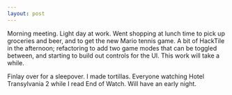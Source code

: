 ```yaml
---
layout: post
---
```


Morning meeting. Light day at work. Went shopping at lunch time to pick up
groceries and beer, and to get the new Mario tennis game. A bit of HackTile in
the afternoon; refactoring to add two game modes that can be toggled between,
and starting to build out controls for the UI. This work will take a while.

Finlay over for a sleepover. I made tortillas. Everyone watching Hotel
Transylvania 2 while I read End of Watch. Will have an early night.
